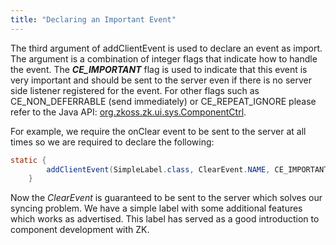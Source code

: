 ```yaml
---
title: "Declaring an Important Event"
---
```


The third argument of <mp>addClientEvent</mp> is used to declare an
event as import. The argument is a combination of integer flags that
indicate how to handle the event. The ***CE_IMPORTANT*** flag is used to
indicate that this event is very important and should be sent to the
server even if there is no server side listener registered for the
event. For other flags such as CE_NON_DEFERRABLE (send immediately) or
CE_REPEAT_IGNORE please refer to the Java API:
[org.zkoss.zk.ui.sys.ComponentCtrl](https://www.zkoss.org/javadoc/latest/zk/org/zkoss/zk/ui/sys/ComponentCtrl.html).

For example, we require the <mp>onClear</mp> event to be sent to the
server at all times so we are required to declare the following:

```java
static {
        addClientEvent(SimpleLabel.class, ClearEvent.NAME, CE_IMPORTANT);
    }
```

Now the *ClearEvent* is guaranteed to be sent to the server which solves
our syncing problem. We have a simple label with some additional
features which works as advertised. This label has served as a good
introduction to component development with ZK.

